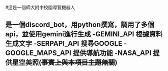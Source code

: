 #這是一個師大附中校園導覽機器人

是一個discord_bot，用python撰寫，調用了多個api，並使用gemini進行生成
-GEMINI_API 根據資料生成文字
-SERPAPI_API 搜尋GOOGLE
-GOOGLE_MAPS_API 提供導航功能
-NASA_API 提供星空美照(~~事實上與本項目主題無關~~)
---
